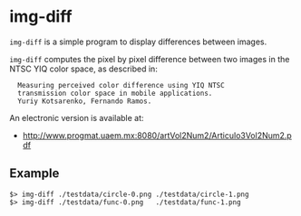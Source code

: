 # img-diff

`img-diff` is a simple program to display differences between images.

`img-diff` computes the pixel by pixel difference between two images in the NTSC YIQ color space, as described in:

```
  Measuring perceived color difference using YIQ NTSC
  transmission color space in mobile applications.
  Yuriy Kotsarenko, Fernando Ramos.
```

An electronic version is available at:

- http://www.progmat.uaem.mx:8080/artVol2Num2/Articulo3Vol2Num2.pdf

## Example

```
$> img-diff ./testdata/circle-0.png ./testdata/circle-1.png
$> img-diff ./testdata/func-0.png   ./testdata/func-1.png
```
